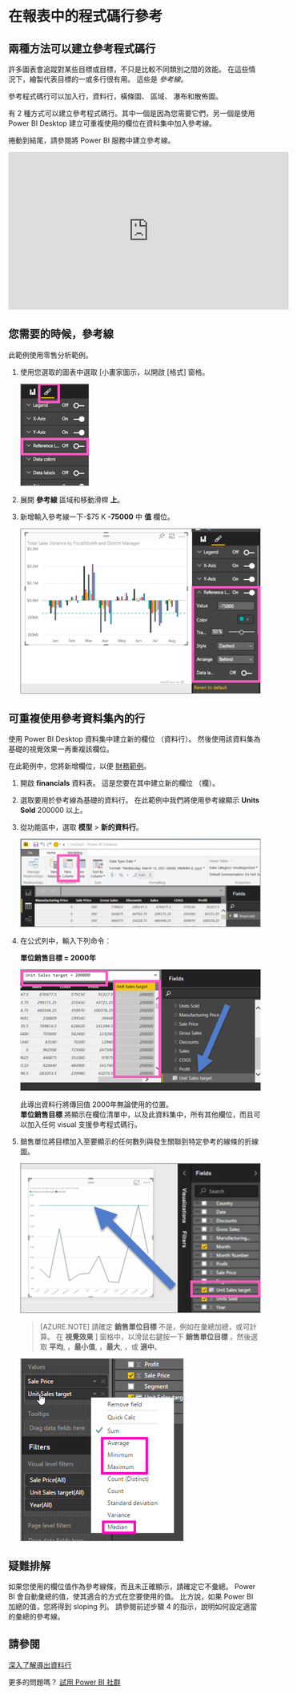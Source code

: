 <properties
   pageTitle="在報表中的程式碼行參考"
   description="在報表中的程式碼行參考"
   services="powerbi"
   documentationCenter=""
   authors="mihart"
   manager="mblythe"
   backup=""
   editor=""
   tags=""
   featuredVideoId="zcAFP9U3d30"
   qualityFocus="no"
   qualityDate=""/>

<tags
   ms.service="powerbi"
   ms.devlang="NA"
   ms.topic="article"
   ms.tgt_pltfrm="NA"
   ms.workload="powerbi"
   ms.date="08/23/2016"
   ms.author="mihart"/>

# 在報表中的程式碼行參考
##  兩種方法可以建立參考程式碼行

許多圖表會追蹤對某些目標或目標，不只是比較不同類別之間的效能。 在這些情況下，繪製代表目標的一或多行很有用。 這些是 *參考線*。

參考程式碼行可以加入行，資料行，橫條圖、 區域、 瀑布和散佈圖。

有 2 種方式可以建立參考程式碼行。其中一個是因為您需要它們，另一個是使用 Power BI Desktop 建立可重複使用的欄位在資料集中加入參考線。

捲動到結尾，請參閱將 Power BI 服務中建立參考線。
<iframe width="560" height="315" src="https://www.youtube.com/embed/zcAFP9U3d30?#t-2m30s" frameborder="0" allowfullscreen></iframe>

## 您需要的時候，參考線

此範例使用零售分析範例。

 1. 使用您選取的圖表中選取 [小畫家圖示，以開啟 [格式] 窗格。

    ![](media/powerbi-service-reference-lines-in-your-report/formatting-pane.png)

 2. 展開 **參考線** 區域和移動滑桿 **上**。

 3. 新增輸入參考線一下-$75 K  **-75000** 中 **值** 欄位。

    ![](media/powerbi-service-reference-lines-in-your-report/reference-lines.png)  


## 可重複使用參考資料集內的行

使用 Power BI Desktop 資料集中建立新的欄位 （資料行）。 然後使用該資料集為基礎的視覺效果一再重複該欄位。

 在此範例中，您將新增欄位，以便 [財務範例](powerbi-sample-download-the-financial-sample-workbook.md)。

1. 開啟 **financials** 資料表。  這是您要在其中建立新的欄位 （欄）。

2.  選取要用於參考線為基礎的資料行。  在此範例中我們將使用參考線顯示 **Units Sold** 200000 以上。

2. 從功能區中，選取 **模型** > **新的資料行**。

    ![](media/powerbi-service-reference-lines-in-your-report/PBI_reference_line_new-column-new.png)

3. 在公式列中，輸入下列命令︰

    **單位銷售目標 = 2000年**

    ![](media/powerbi-service-reference-lines-in-your-report/PBI_reference_line_field_list_new2.png)

    此導出資料行將傳回值 2000年無論使用的位置。  
            **單位銷售目標** 將顯示在欄位清單中，以及此資料集中，所有其他欄位，而且可以加入任何 visual 支援參考程式碼行。 

4. 銷售單位將目標加入至要顯示的任何數列與發生關聯到特定參考的線條的折線圖。    

    ![](media/powerbi-service-reference-lines-in-your-report/reference-lines-show.png)

    >[AZURE.NOTE] 請確定 **銷售單位目標** 不是，例如在彙總加總，或可計算。 在 **視覺效果** ] 窗格中，以滑鼠右鍵按一下 **銷售單位目標** ，然後選取 **平均**, ，**最小值**, ，**最大**, ，或 **適中**。

    ![](media/powerbi-service-reference-lines-in-your-report/power-bi-reference-lines.png)

##  疑難排解

如果您使用的欄位值作為參考線條，而且未正確顯示，請確定它不彙總。  Power BI 會自動彙總的值，使其適合的方式在您要使用的值。 比方說，如果 Power BI 加總的值，您將得到 sloping 列。  請參閱前述步驟 4 的指示，說明如何設定適當的彙總的參考線。

##  請參閱
[深入了解導出資料行](powerbi-desktop-calculated-columns.md)

更多的問題嗎？ [試用 Power BI 社群](http://community.powerbi.com/)
